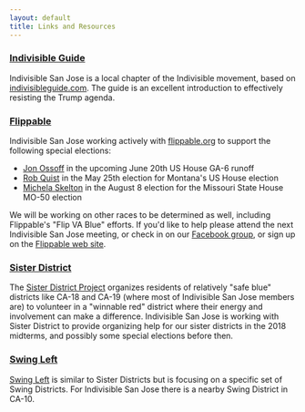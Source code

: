 ```yaml
---
layout: default
title: Links and Resources
---
```


### [Indivisible Guide](https://www.indivisibleguide.com/)

Indivisible San Jose is a local chapter of the Indivisible movement, based on [indivisibleguide.com](https://www.indivisibleguide.com/).  The guide is an excellent introduction to effectively resisting the Trump agenda.

### [Flippable](https://www.flippable.org/)

Indivisible San Jose working actively with [flippable.org](https://www.flippable.org/) to support the following special elections:
* [Jon Ossoff](https://electjon.com/) in the upcoming June 20th US House GA-6 runoff
* [Rob Quist](http://robquist.org/) in the May 25th election for Montana's US House election
* [Michela Skelton](http://www.michelaskelton.com/) in the August 8 election for the Missouri State House MO-50 election

We will be working on other races to be determined as well, including Flippable's "Flip VA Blue" efforts.  If you'd like to help please attend the next Indivisible San Jose meeting, or check in on our [Facebook group](https://www.facebook.com/groups/indivisiblesanjose), or sign up on the [Flippable web site](https://www.flippable.org/).

### [Sister District](https://www.sisterdistrict.com/)

The [Sister District Project](https://www.sisterdistrict.com/) organizes residents of relatively "safe blue" districts like CA-18 and CA-19 (where most of Indivisible San Jose members are) to volunteer in a "winnable red" district where their energy and involvement can make a difference.  Indivisible San Jose is working with Sister District to provide organizing help for our sister districts in the 2018 midterms, and possibly some special elections before then.

### [Swing Left](https://swingleft.org/)

[Swing Left](https://swingleft.org/) is similar to Sister Districts but is focusing on a specific set of Swing Districts.  For Indivisible San Jose there is a nearby Swing District in CA-10.
